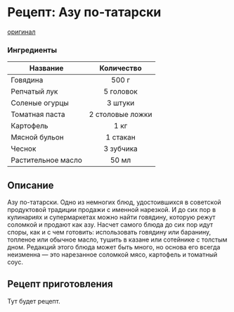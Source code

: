 # Рецепт: Азу по-татарски
[оригинал](https://eda.ru/recepty/osnovnye-blyuda/azu-po-tatarski-21751)

### Ингредиенты

| Название        	| Количество    |
| -------------   	|:-------------:|
| Говядина|500 г|
|Репчатый лук|5 головок|
|Соленые огурцы|3 штуки|
|Томатная паста|2 столовые ложки|
|Картофель|1 кг|
|Мясной бульон|1 стакан|
|Чеснок|3 зубчика|
|Растительное масло|50 мл|
## Описание

Азу по-татарски. Одно из немногих блюд, удостоившихся в советской продуктовой традиции продажи с именной нарезкой. И до сих пор в кулинариях и супермаркетах можно найти говядину, которую режут соломкой и продают как азу. Насчет самого блюда до сих пор идут споры, как и с чем готовить: использовать говядину или баранину, топленое или обычное масло, тушить в казане или сотейнике с толстым дном. Редакций этого блюда может быть много, но основа его всегда неизменна — это нарезанное соломкой мясо, картофель и томатный соус.
## Рецепт приготовления
Тут будет рецепт.